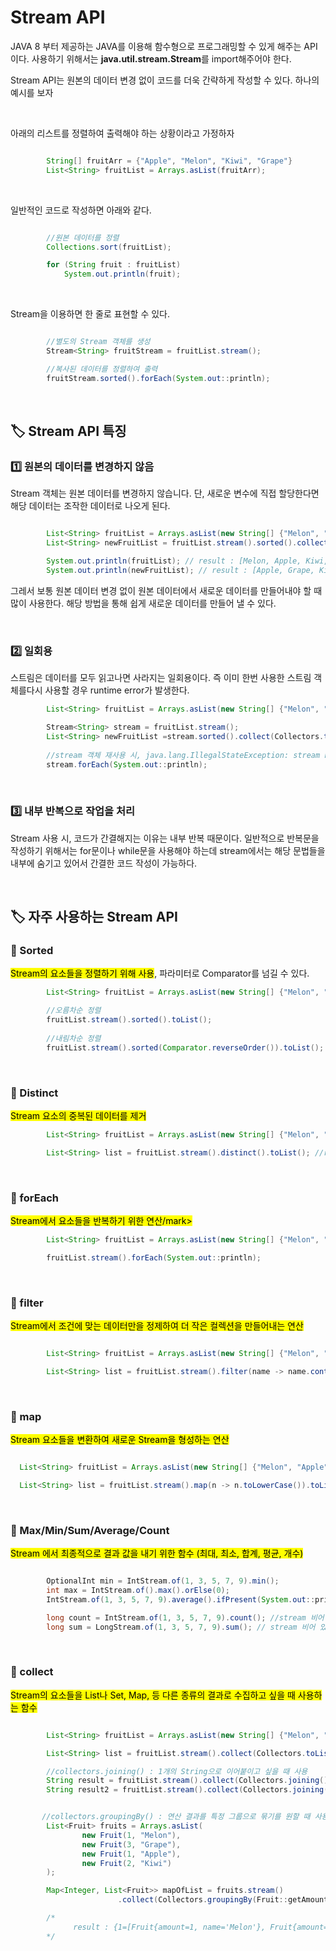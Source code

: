 # Stream API

JAVA 8 부터 제공하는 JAVA를 이용해 함수형으로 프로그래밍할 수 있게 해주는 API이다. 사용하기 위해서는 **java.util.stream.Stream**를 import해주어야 한다. 

Stream API는 원본의 데이터 변경 없이 코드를 더욱 간략하게 작성할 수 있다. 하나의 예시를 보자

</br>

아래의 리스트를 정렬하여 출력해야 하는 상황이라고 가정하자

```java

        String[] fruitArr = {"Apple", "Melon", "Kiwi", "Grape"}
        List<String> fruitList = Arrays.asList(fruitArr);
```

</br>

일반적인 코드로 작성하면 아래와 같다.
```java

        //원본 데이터를 정렬
        Collections.sort(fruitList);

        for (String fruit : fruitList)
            System.out.println(fruit);
```
</br>

Stream을 이용하면 한 줄로 표현할 수 있다.
```java

        //별도의 Stream 객체를 생성
        Stream<String> fruitStream = fruitList.stream();

        //복사된 데이터를 정렬하여 출력
        fruitStream.sorted().forEach(System.out::println);

```

</br>

## 🏷️ Stream API 특징


### 1️⃣ 원본의 데이터를 변경하지 않음

Stream 객체는 원본 데이터를 변경하지 않습니다. 단, 새로운 변수에 직접 할당한다면 해당 데이터는 조작한 데이터로 나오게 된다.

```java

        List<String> fruitList = Arrays.asList(new String[] {"Melon", "Apple", "Kiwi", "Grape"});
        List<String> newFruitList = fruitList.stream().sorted().collect(Collectors.toList());

        System.out.println(fruitList); // result : [Melon, Apple, Kiwi, Grape]
        System.out.println(newFruitList); // result : [Apple, Grape, Kiwi, Melon]

```


그레서 보통 원본 데이터 변경 없이 원본 데이터에서 새로운 데이터를 만들어내야 할 때 많이 사용한다. 해당 방법을 통해 쉽게 새로운 데이터를 만들어 낼 수 있다. 

</br>

### 2️⃣ 일회용

스트림은 데이터를 모두 읽고나면 사라지는 일회용이다. 즉 이미 한번 사용한 스트림 객체를다시 사용할 경우 runtime error가 발생한다.

```java
        List<String> fruitList = Arrays.asList(new String[] {"Melon", "Apple", "Kiwi", "Grape"});

        Stream<String> stream = fruitList.stream();
        List<String> newFruitList =stream.sorted().collect(Collectors.toList());
        
        //stream 객체 재사용 시, java.lang.IllegalStateException: stream has already been operated upon or closed 발생
        stream.forEach(System.out::println);


```

</br>


### 3️⃣ 내부 반복으로 작업을 처리

Stream 사용 시, 코드가 간결해지는 이유는 내부 반복 때문이다. 일반적으로 반복문을 작성하기 위해서는 for문이나 while문을 사용해야 하는데 stream에서는 해당 문법들을 내부에 숨기고 있어서 간결한 코드 작성이 가능하다.


</br>

## 🏷️ 자주 사용하는 Stream API


### 🔵 Sorted
<mark>Stream의 요소들을 정렬하기 위해 사용</mark>, 파라미터로 Comparator를 넘길 수 있다. 

```java
        List<String> fruitList = Arrays.asList(new String[] {"Melon", "Apple", "Kiwi", "Grape"});

        //오름차순 정렬
        fruitList.stream().sorted().toList();
        
        //내림차순 정렬
        fruitList.stream().sorted(Comparator.reverseOrder()).toList();
```

</br>


### 🔵 Distinct
<mark>Stream 요소의 중복된 데이터를 제거</mark>

```java
        List<String> fruitList = Arrays.asList(new String[] {"Melon", "Apple", "Kiwi", "Grape", "Apple"});

        List<String> list = fruitList.stream().distinct().toList(); //result : [Melon, Apple, Kiwi, Grape]
```


</br>


### 🔵 forEach

<mark>Stream에서 요소들을 반복하기 위한 연산/mark>

```java
        List<String> fruitList = Arrays.asList(new String[] {"Melon", "Apple", "Kiwi", "Grape", "Apple"});

        fruitList.stream().forEach(System.out::println);

```

</br>


### 🔵 filter
<mark>Stream에서 조건에 맞는 데이터만을 정제하여 더 작은 컬렉션을 만들어내는 연산</mark>

```java

        List<String> fruitList = Arrays.asList(new String[] {"Melon", "Apple", "Kiwi", "Grape", "Apple"});

        List<String> list = fruitList.stream().filter(name -> name.contains("A")).toList(); //result : [Apple, Apple]

```


</br>

### 🔵 map

<mark>Stream 요소들을 변환하여 새로운 Stream을 형성하는 연산</mark>

```java

  List<String> fruitList = Arrays.asList(new String[] {"Melon", "Apple", "Kiwi", "Grape", "Apple"});

  List<String> list = fruitList.stream().map(n -> n.toLowerCase()).toList(); //result : [melon, apple, kiwi, grape, apple]

```

</br>

### 🔵 Max/Min/Sum/Average/Count

<mark>Stream 에서 최종적으로 결과 값을 내기 위한 함수 (최대, 최소, 합계, 평균, 개수)</mark>

```java

        OptionalInt min = IntStream.of(1, 3, 5, 7, 9).min();
        int max = IntStream.of().max().orElse(0);
        IntStream.of(1, 3, 5, 7, 9).average().ifPresent(System.out::println);

        long count = IntStream.of(1, 3, 5, 7, 9).count(); //stream 비어 있는 경우 0
        long sum = LongStream.of(1, 3, 5, 7, 9).sum(); // stream 비어 있는 경우 0

```

</br>

### 🔵 collect

<mark>Stream의 요소들을 List나 Set, Map, 등 다른 종류의 결과로 수집하고 싶을 때 사용하는 함수</mark>

```java

        List<String> fruitList = Arrays.asList(new String[] {"Melon", "Apple", "Kiwi", "Grape", "Apple"});

        List<String> list = fruitList.stream().collect(Collectors.toList()); // list로 반환받기

        //collectors.joining() : 1개의 String으로 이어붙이고 싶을 때 사용
        String result = fruitList.stream().collect(Collectors.joining()); // result : MelonAppleKiwiGrapeApple
        String result2 = fruitList.stream().collect(Collectors.joining(" ")); // result : Melon Apple Kiwi Grape Apple


       //collectors.groupingBy() : 연산 결과를 특정 그룹으로 묶기를 원할 때 사용
        List<Fruit> fruits = Arrays.asList(
                new Fruit(1, "Melon"),
                new Fruit(3, "Grape"),
                new Fruit(1, "Apple"),
                new Fruit(2, "Kiwi")
        );

        Map<Integer, List<Fruit>> mapOfList = fruits.stream()
                        .collect(Collectors.groupingBy(Fruit::getAmount));

        /*
              result : {1=[Fruit{amount=1, name='Melon'}, Fruit{amount=1, name='Apple'}], 2=[Fruit{amount=1, name='Kiwi'}], 3=[Fruit{amount=1, name='Grape'}]}
        */
```

</br>


